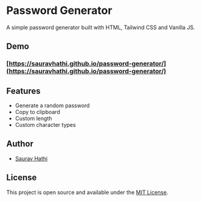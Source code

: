# Password Generator

A simple password generator built with HTML, Tailwind CSS and Vanilla JS.

## Demo

### [https://sauravhathi.github.io/password-generator/](https://sauravhathi.github.io/password-generator/)

## Features

-   Generate a random password
-   Copy to clipboard
-   Custom length
-   Custom character types

## Author

-   [Saurav Hathi](https://github.com/sauravhathi)

## License

This project is open source and available under the [MIT License](LICENSE).